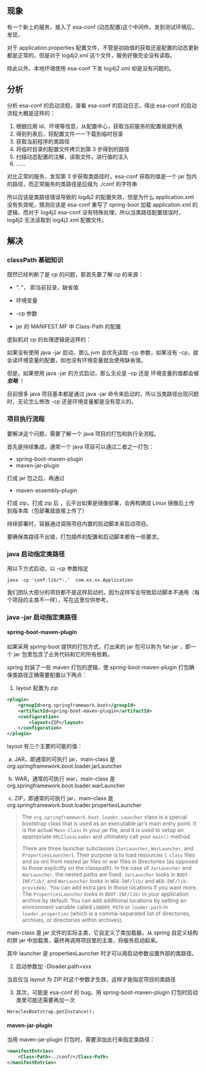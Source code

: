 ## 现象

有一个新上的服务，接入了 esa-conf (动态配置)这个中间件。发到测试环境后，发现，

对于 application.properties 配置文件，不管是初始值的获取还是配置的动态更新都是正常的，但是对于 log4j2.xml  这个文件，服务好像完全没有读取。

除此以外，本地环境使用 esa-conf 下发 log4j2.xml 却是没有问题的。

## 分析

分析 esa-conf 的启动流程，查看 esa-conf 的启动日志，得出 esa-conf 的启动流程大概是这样的：

1. 根据应用 id、环境等信息，从配置中心，获取当前服务的配置我就列表
2. 得到列表后，将配置文件一一下载到临时目录
3. 获取当前程序的类路径
4. 将临时目录的配置文件拷贝到第 3 步得到的路径
5. 扫描动态配置的注解，读取文件，进行值的注入
6. ......

对比正常的服务，发现第 3 步获取类路径时，esa-conf 获取的值是一个 jar 包内的路径，而正常服务的类路径是后缀为 ./conf 的字符串

所以应该是类路径错误导致的 log4j2 的配置失效，但是为什么 application.xml 没有失效呢，猜测应该是 esa-conf 重写了 spring-boot 加载 application.xml 的逻辑，而对于 log4j2 esa-conf 没有特殊处理，所以当类路径配置错误时，log4j2 无法读取到 log4j2.xml 配置文件。

## 解决

### classPath 基础知识

既然已经判断了是 cp 的问题，那首先要了解 cp 的来源：

*  “. ”， 即当前目录，缺省值

* 环境变量

* -cp 参数

* jar 的 MANIFEST.MF 中 Class-Path 的配置

虚拟机对 cp 的处理逻辑是这样的：

如果没有使用 java -jar 启动，那么 jvm 会优先读取 -cp 参数，如果没有 -cp，就会读环境变量的配置，如也没有环境变量就会使用缺省值。

但是，如果使用 java -jar 的方式启动，那么无论是 -cp 还是 环境变量的值都会被 ***忽略*** ！

目前很多 java 项目基本都是通过 java -jar 命令来启动的，所以当类路径出现问题时，无论怎么修改 -cp 还是环境变量都是没有意义的。

### 项目执行流程

要解决这个问题，需要了解一个 java 项目的打包和执行全流程。

首先是持续集成，通常一个 java 项目可以通过二者之一打包：

* spring-boot-maven-plugin
* maven-jar-plugin

打成 jar 包之后，再通过

* maven-assembly-plugin

打成 zip，打成 zip 后 ，云平台如果是镜像部署，会再构建成 Linux 镜像后上传到版本库（包部署就直接上传了）

持续部署时，容器通过调用项目内置的启动脚本来启动项目。

要确保类路径不出错，打包插件的配置和启动脚本都有一些要求。

### java 启动指定类路径

用以下方式启动，以 -cp 参数指定

```
java -cp 'conf:lib/*:.'  com.xx.xx.Application
```

我们团队大部分的项目都不是这样启动的，因为这样写会导致启动脚本不通用（每个项目的主类不一样），写在这里仅供参考。

### java -jar 启动指定类路径

#### spring-boot-maven-plugin

如果采用 spring-boot 提供的打包方式，打出来的 jar 包可以称为 fat-jar ，即一个 jar 包里包含了业务代码和它的所有依赖。

spring 封装了一些 maven 打包的逻辑，使 spring-boot-maven-plugin 打包确保类路径正确需要配置以下两点：

1. layout 配置为 zip

```xml
<plugin>
    <groupId>org.springframework.boot</groupId>
    <artifactId>spring-boot-maven-plugin</artifactId>
    <configuration>
        <layout>ZIP</layout>
    </configuration>
</plugin>
```

layout 有三个主要的可能的值：

​		a. JAR，即通常的可执行 jar，main-class 是  org.springframework.boot.loader.jarLauncher

​		b. WAR，通常的可执行 war，main-class 是  org.springframework.boot.loader.warLauncher

​		c. ZIP，即通常的可执行 jar，main-class 是  org.springframework.boot.loader.propertiesLauncher

> The `org.springframework.boot.loader.Launcher` class is a special bootstrap class that is used as an executable jar’s main entry point. It is the actual `Main-Class` in your jar file, and it is used to setup an appropriate `URLClassLoader` and ultimately call your `main()` method.
>
> There are three launcher subclasses (`JarLauncher`, `WarLauncher`, and `PropertiesLauncher`). Their purpose is to load resources (`.class` files and so on) from nested jar files or war files in directories (as opposed to those explicitly on the classpath). In the case of `JarLauncher` and `WarLauncher`, the nested paths are fixed. `JarLauncher` looks in `BOOT-INF/lib/`, and `WarLauncher` looks in `WEB-INF/lib/` and `WEB-INF/lib-provided/`. You can add extra jars in those locations if you want more. The `PropertiesLauncher` looks in `BOOT-INF/lib/` in your application archive by default. You can add additional locations by setting an environment variable called `LOADER_PATH` or `loader.path` in `loader.properties` (which is a comma-separated list of directories, archives, or directories within archives).

main-class 是 jar 文件的实际主类，它自定义了类加载器，从 spring 自定义结构的胖 jar 中加载类，最终再调用项目里的主类，将服务启动起来。

其中 launcher 是 propertiesLauncher 时才可以用启动参数设置外部的类路径。

2. 启动参数加 -Dloader.path=xxx

当且仅当 layout 为 ZIP 时这个参数才生效，这样才能指定项目的类路径

3. 其次，可能是 esa-conf 的 bug，用 spring-boot-maven-plugin 打包时启动类里可能还需要再加一次

```
HeraclesBootstrap.getInstance();
```

#### maven-jar-plugin

当用 maven-jar-plugin 打包时，需要添加此行来指定类路径：

```xml
<manifestEntries>
	<Class-Path>../conf/</Class-Path>
</manifestEntries>
```
